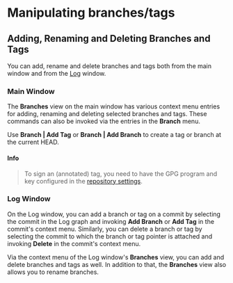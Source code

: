 # Manipulating branches/tags

## Adding, Renaming and Deleting Branches and Tags

You can add, rename and delete branches and tags both from the main
window and from the [Log](Log.md) window.

### Main Window

The **Branches** view on the main window has various context menu
entries for adding, renaming and deleting selected branches and tags.
These commands can also be invoked via the entries in the **Branch**
menu.

Use **Branch \| Add Tag** or **Branch \| Add Branch** to create a tag or
branch at the current HEAD.


#### Info
> To sign an (annotated) tag, you need to have the GPG program and key
> configured in the  [repository settings](Repository-Settings.md).



### Log Window

On the Log window, you can add a branch or tag on a commit by selecting
the commit in the Log graph and invoking **Add Branch** or **Add Tag**
in the commit's context menu. Similarly, you can delete a branch or tag
by selecting the commit to which the branch or tag pointer is attached
and invoking **Delete** in the commit's context menu.

Via the context menu of the Log window's **Branches** view, you can add
and delete branches and tags as well. In addition to that, the
**Branches** view also allows you to rename branches.

 
